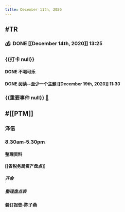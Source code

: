 ```yaml
---
title: December 11th, 2020
---
```


## #TR
### [💰]([[Bill]]): DONE  [[December 14th, 2020]] 13:25

### {{打卡 null}}
#### DONE 不喝可乐

#### DONE 阅读--至少一个主题 [[December 19th, 2020]] 11:30

### {{重要事件 null}} [🧸]([[Theday]])
#### 

## #[[PTM]]
### 泽信

### 8.30am-5.30pm
#### 整理资料

#### [[省税务局资产盘点]]
##### 开会

##### 整理盘点表

#### 装订报告-陈子燕
